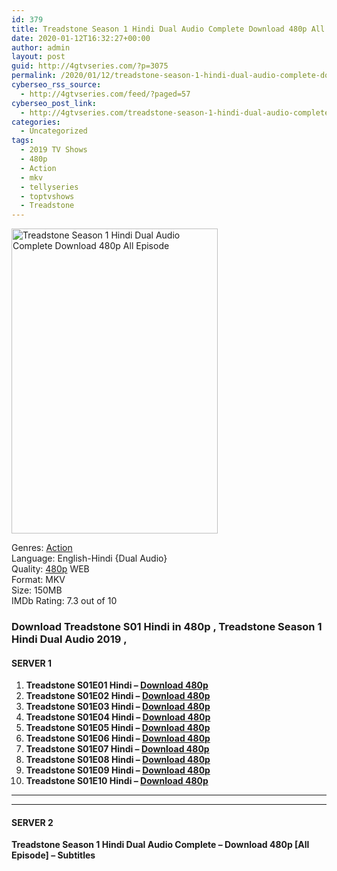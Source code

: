 ```yaml
---
id: 379
title: Treadstone Season 1 Hindi Dual Audio Complete Download 480p All Episode
date: 2020-01-12T16:32:27+00:00
author: admin
layout: post
guid: http://4gtvseries.com/?p=3075
permalink: /2020/01/12/treadstone-season-1-hindi-dual-audio-complete-download-480p-all-episode-2/
cyberseo_rss_source:
  - http://4gtvseries.com/feed/?paged=57
cyberseo_post_link:
  - http://4gtvseries.com/treadstone-season-1-hindi-dual-audio-complete-download-480p-all-episode/
categories:
  - Uncategorized
tags:
  - 2019 TV Shows
  - 480p
  - Action
  - mkv
  - tellyseries
  - toptvshows
  - Treadstone
---
```

<img loading="lazy" class="aligncenter" src="https://4.bp.blogspot.com/-1TY_aJ-mXxE/XbATPeKEOeI/AAAAAAAAAmw/cz3n4G3V7qY2lUGcFnXLmS-rAdLx61LwACK4BGAYYCw/s1600/Treadstone%2BSeason%2B1.jpg" alt="Treadstone Season 1 Hindi Dual Audio Complete Download 480p All Episode" width="330" height="488" />

Genres:&nbsp;<a href="http://4gtvseries.com/tag/drama/" data-wpel-link="internal">Action</a>  
Language: English-Hindi {Dual Audio}  
Quality:&nbsp;<a href="http://4gtvseries.com/tag/480p/" data-wpel-link="internal">480p</a>&nbsp;WEB  
Format: MKV  
Size: 150MB  
IMDb Rating: 7.3 out of 10

### **Download Treadstone S01 Hindi in 480p , Treadstone Season 1 Hindi Dual Audio 2019 ,&nbsp;**

#### <span><strong>SERVER 1</strong></span>

  1. **Treadstone S01E01 Hindi – <a href="http://slink.dl480p.xyz/1DcO" data-wpel-link="external" target="_blank" rel="nofollow external noopener noreferrer" class="wpel-icon-left"><i class="wpel-icon fa fa-download" aria-hidden="true"></i>Download 480p</a>**
  2. **Treadstone S01E02 Hindi – <a href="http://slink.dl480p.xyz/y2bIHw" data-wpel-link="external" target="_blank" rel="nofollow external noopener noreferrer" class="wpel-icon-left"><i class="wpel-icon fa fa-download" aria-hidden="true"></i>Download 480p</a>**
  3. **Treadstone S01E03 Hindi – <a href="http://slink.dl480p.xyz/uRxZNnk" data-wpel-link="external" target="_blank" rel="nofollow external noopener noreferrer" class="wpel-icon-left"><i class="wpel-icon fa fa-download" aria-hidden="true"></i>Download 480p</a>**
  4. **Treadstone S01E04 Hindi – <a href="http://slink.dl480p.xyz/A75hqP" data-wpel-link="external" target="_blank" rel="nofollow external noopener noreferrer" class="wpel-icon-left"><i class="wpel-icon fa fa-download" aria-hidden="true"></i>Download 480p</a>**
  5. **Treadstone S01E05 Hindi – <a href="http://slink.dl480p.xyz/4IezOjw" data-wpel-link="external" target="_blank" rel="nofollow external noopener noreferrer" class="wpel-icon-left"><i class="wpel-icon fa fa-download" aria-hidden="true"></i>Download 480p</a>**
  6. **Treadstone S01E06 Hindi – <a href="http://slink.dl480p.xyz/e06Bgt3l" data-wpel-link="external" target="_blank" rel="nofollow external noopener noreferrer" class="wpel-icon-left"><i class="wpel-icon fa fa-download" aria-hidden="true"></i>Download 480p</a>**
  7. **Treadstone S01E07 Hindi – <a href="http://slink.dl480p.xyz/5STiAn" data-wpel-link="external" target="_blank" rel="nofollow external noopener noreferrer" class="wpel-icon-left"><i class="wpel-icon fa fa-download" aria-hidden="true"></i>Download 480p</a>**
  8. **Treadstone S01E08 Hindi – <a href="http://slink.dl480p.xyz/LXpAWA" data-wpel-link="external" target="_blank" rel="nofollow external noopener noreferrer" class="wpel-icon-left"><i class="wpel-icon fa fa-download" aria-hidden="true"></i>Download 480p</a>**
  9. **Treadstone S01E09 Hindi – <a href="http://slink.dl480p.xyz/cCPjL4" data-wpel-link="external" target="_blank" rel="nofollow external noopener noreferrer" class="wpel-icon-left"><i class="wpel-icon fa fa-download" aria-hidden="true"></i>Download 480p</a>**
 10. **Treadstone S01E10 Hindi – <a href="http://slink.dl480p.xyz/1h8S" data-wpel-link="external" target="_blank" rel="nofollow external noopener noreferrer" class="wpel-icon-left"><i class="wpel-icon fa fa-download" aria-hidden="true"></i>Download 480p</a>**

* * *

* * *

#### <span><strong>SERVER 2</strong></span>

**Treadstone Season 1 Hindi Dual Audio Complete – Download 480p [All Episode] – Subtitles**

<div align="center">
</div>